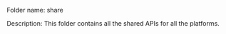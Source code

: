 Folder name: 
share


Description: 
This folder contains all the shared APIs for all the platforms. 

